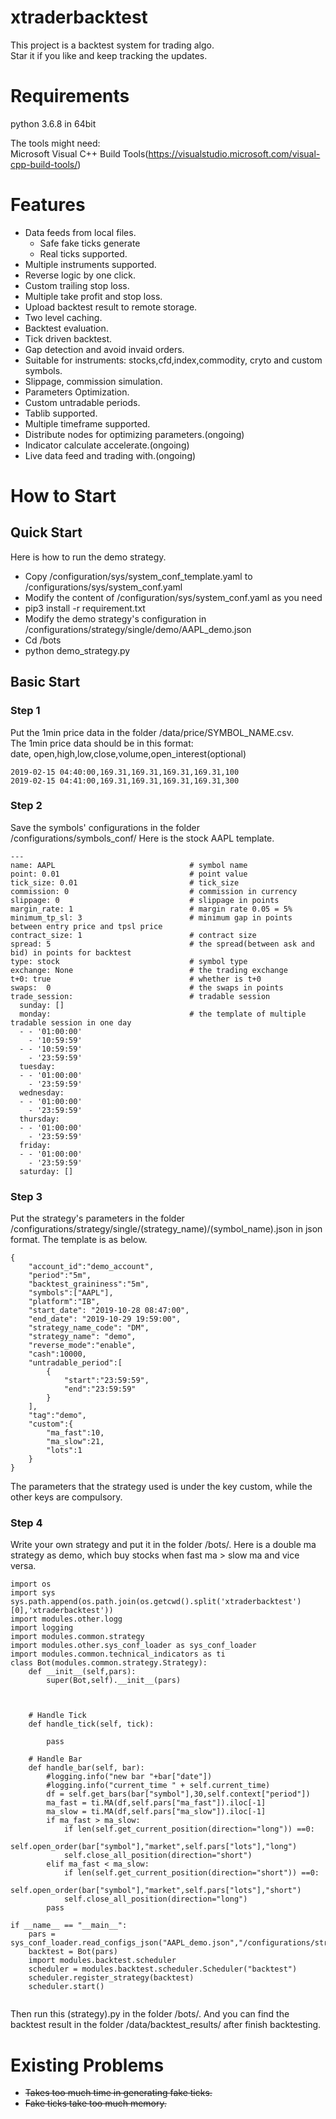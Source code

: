 # xtraderbacktest
This project is a backtest system for trading algo.   
Star it if you like and keep tracking the updates.

# Requirements      
python 3.6.8 in 64bit

The tools might need:       
Microsoft Visual C++ Build Tools(https://visualstudio.microsoft.com/visual-cpp-build-tools/)       
# Features  
-   Data feeds from local files.
    -   Safe fake ticks generate
    -   Real ticks supported. 
-   Multiple instruments supported.
-   Reverse logic by one click.
-   Custom trailing stop loss.
-   Multiple take profit and stop loss.     
-   Upload backtest result to remote storage.
-   Two level caching.
-   Backtest evaluation.
-   Tick driven backtest.   
-   Gap detection and avoid invaid orders.
-   Suitable for instruments: stocks,cfd,index,commodity, cryto and custom symbols. 
-   Slippage, commission simulation.
-   Parameters Optimization.    
-   Custom untradable periods.  
-   Tablib supported.   
-   Multiple timeframe supported.
-   Distribute nodes for optimizing parameters.(ongoing)
-   Indicator calculate accelerate.(ongoing) 
-   Live data feed and trading with.(ongoing)

# How to Start      
##  Quick Start   
Here is how to run the demo strategy.   
-   Copy /configuration/sys/system_conf_template.yaml to /configurations/sys/system_conf.yaml
-   Modify the content of /configuration/sys/system_conf.yaml as you need
-   pip3 install -r requirement.txt
-   Modify the demo strategy's configuration in /configurations/strategy/single/demo/AAPL_demo.json
-   Cd /bots
-   python demo_strategy.py

## Basic Start    
### Step 1      
Put the 1min price data in the folder /data/price/SYMBOL_NAME.csv.  
The 1min price data should be in this format:  
date, open,high,low,close,volume,open_interest(optional)
```
2019-02-15 04:40:00,169.31,169.31,169.31,169.31,100
2019-02-15 04:41:00,169.31,169.31,169.31,169.31,300
```
### Step 2      
Save the symbols' configurations in the folder /configurations/symbols_conf/
Here is the stock AAPL template.
```
---
name: AAPL                              # symbol name
point: 0.01                             # point value
tick_size: 0.01                         # tick_size
commission: 0                           # commission in currency
slippage: 0                             # slippage in points
margin_rate: 1                          # margin rate 0.05 = 5%
minimum_tp_sl: 3                        # minimum gap in points between entry price and tpsl price
contract_size: 1                        # contract size
spread: 5                               # the spread(between ask and bid) in points for backtest
type: stock                             # symbol type
exchange: None                          # the trading exchange
t+0: true                               # whether is t+0
swaps:  0                               # the swaps in points
trade_session:                          # tradable session
  sunday: []
  monday:                               # the template of multiple tradable session in one day
  - - '01:00:00'
    - '10:59:59'
  - - '10:59:59'
    - '23:59:59'
  tuesday:
  - - '01:00:00'
    - '23:59:59'
  wednesday:
  - - '01:00:00'
    - '23:59:59'
  thursday:
  - - '01:00:00'
    - '23:59:59'
  friday:
  - - '01:00:00'
    - '23:59:59'
  saturday: []
```
### Step 3  
Put the strategy's parameters in the folder /configurations/strategy/single/(strategy_name)/(symbol_name).json in json format. The template is as below.
```
{
    "account_id":"demo_account",
    "period":"5m",
    "backtest_graininess":"5m",
    "symbols":["AAPL"],
    "platform":"IB",
    "start_date": "2019-10-28 08:47:00",
    "end_date": "2019-10-29 19:59:00",
    "strategy_name_code": "DM",
    "strategy_name": "demo",
    "reverse_mode":"enable",
    "cash":10000,
    "untradable_period":[
        {
            "start":"23:59:59",
            "end":"23:59:59"
        }
    ],
    "tag":"demo",
    "custom":{
        "ma_fast":10,
        "ma_slow":21,
        "lots":1
    }
}
```
The parameters that the strategy used is under the key custom, while the other keys are compulsory.
### Step 4  
Write your own strategy and put it in the folder /bots/. Here is a double ma strategy as demo, which buy stocks when fast ma > slow ma and vice versa.
```
import os
import sys
sys.path.append(os.path.join(os.getcwd().split('xtraderbacktest')[0],'xtraderbacktest'))
import modules.other.logg
import logging 
import modules.common.strategy
import modules.other.sys_conf_loader as sys_conf_loader
import modules.common.technical_indicators as ti
class Bot(modules.common.strategy.Strategy):
    def __init__(self,pars):
        super(Bot,self).__init__(pars)
        
    

    # Handle Tick
    def handle_tick(self, tick):
        
        pass

    # Handle Bar
    def handle_bar(self, bar):
        #logging.info("new bar "+bar["date"])
        #logging.info("current_time " + self.current_time)
        df = self.get_bars(bar["symbol"],30,self.context["period"])
        ma_fast = ti.MA(df,self.pars["ma_fast"]).iloc[-1]
        ma_slow = ti.MA(df,self.pars["ma_slow"]).iloc[-1]
        if ma_fast > ma_slow:
            if len(self.get_current_position(direction="long")) ==0:
                self.open_order(bar["symbol"],"market",self.pars["lots"],"long")
            self.close_all_position(direction="short")
        elif ma_fast < ma_slow:
            if len(self.get_current_position(direction="short")) ==0:
                self.open_order(bar["symbol"],"market",self.pars["lots"],"short")
            self.close_all_position(direction="long")
        pass

if __name__ == "__main__":
    pars = sys_conf_loader.read_configs_json("AAPL_demo.json","/configurations/strategy/single/demo_strategy/")
    backtest = Bot(pars)
    import modules.backtest.scheduler 
    scheduler = modules.backtest.scheduler.Scheduler("backtest")
    scheduler.register_strategy(backtest)
    scheduler.start()
    
```
Then run this (strategy).py in the folder /bots/. And you can find the backtest result in the folder /data/backtest_results/ after finish backtesting.
# Existing Problems     
-   ~~Takes too much time in generating fake ticks.~~   
-   ~~Fake ticks take too much memory.~~

